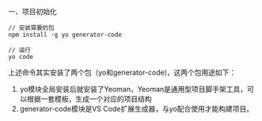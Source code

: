 一、项目初始化

```
// 安装需要的包
npm install -g yo generator-code

// 运行
yo code
```

上述命令其实安装了两个包（yo和generator-code)，这两个包用途如下：

1. yo模块全局安装后就安装了Yeoman，Yeoman是通用型项目脚手架工具，可以根据一套模板，生成一个对应的项目结构
2. generator-code模块是VS Code扩展生成器，与yo配合使用才能构建项目。
